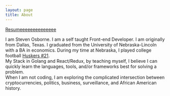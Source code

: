 ```yaml
---
layout: page
title: About
---
```


<a href="resume.pdf">Resumeeeeeeeeeeeeee</a>

I am Steven Osborne. I am a self taught Front-end Developer. I am originally from Dallas, Texas. I graduated from the University of Nebraska-Lincoln with a BA in economics. During my time at Nebraska, I played college football [Huskers #21](http://www.huskers.com/ViewArticle.dbml?ATCLID=1515319).
<br>
My Stack in Golang and React/Redux, by teaching myself, I believe I can quickly learn the languages, tools, and/or frameworks best for solving a problem.
<br>
When I am not coding, I am exploring the complicated intersection between cryptocurrencies, politics, business, surveillance, and African American history.

<!-- <p class="message">
  Quotes
</p> -->

